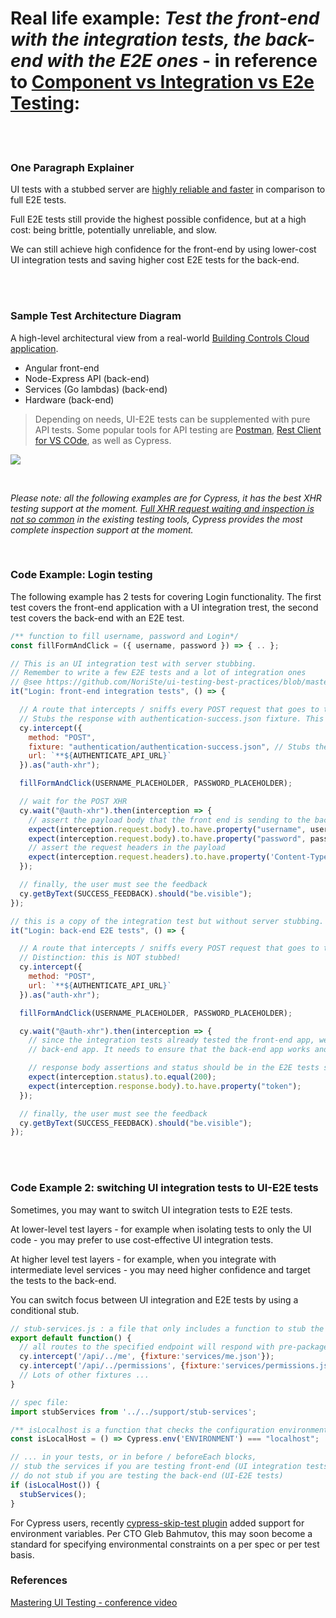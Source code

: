 # Real life example: *Test the front-end with the integration tests, the back-end with the E2E ones* - in reference to  [Component vs Integration vs E2e Testing](..//testing-strategy/component-vs-integration-vs-e2e-testing.md):

<br/><br/>

### One Paragraph Explainer

UI tests with a stubbed server are [highly reliable and faster](../testing-strategy/component-vs-integration-vs-e2e-testing.md#ui-integration-tests)<!--TODO: check that the deeplinkl works--> in comparison to full E2E tests.

Full E2E tests still provide the highest possible confidence, but at a high cost: being brittle, potentially unreliable, and slow.

We can still achieve high confidence for the front-end by using lower-cost UI integration tests and saving higher cost E2E tests for the back-end.


<br/><br/>

### Sample Test Architecture Diagram

A high-level architectural view from a real-world [Building Controls Cloud application](https://new.siemens.com/global/en/products/buildings/digitalization/building-operator.html).

* Angular front-end
* Node-Express API (back-end)
* Services (Go lambdas) (back-end)
* Hardware (back-end)

> Depending on needs, UI-E2E tests can be supplemented with pure API tests. Some popular tools for API testing are [Postman](https://www.getpostman.com/), [Rest Client for VS COde](https://marketplace.visualstudio.com/items?itemName=humao.rest-client), as well as Cypress.

![](./../../assets/images/test-architecture-example.png)

<br/>

*Please note: all the following examples are for Cypress, it has the best XHR testing support at the moment. [Full XHR request waiting and inspection is not so common](../generic-best-practices/await-dont-sleep.md#xhr-request-waitings) in the existing testing tools, Cypress provides the most complete inspection support at the moment.*

<br/>

### Code Example: Login testing

The following example has 2 tests for covering Login functionality. The first test covers the front-end application with a UI integration trest, the second test covers the back-end with an E2E test.

```javascript
/** function to fill username, password and Login*/
const fillFormAndClick = ({ username, password }) => { .. };

// This is an UI integration test with server stubbing.
// Remember to write a few E2E tests and a lot of integration ones
// @see https://github.com/NoriSte/ui-testing-best-practices/blob/master/sections/testing-strategy/component-vs-integration-vs-e2e-testing.md#ui-integration-tests
it("Login: front-end integration tests", () => {

  // A route that intercepts / sniffs every POST request that goes to the authentication URL.
  // Stubs the response with authentication-success.json fixture. This is called server stubbing
  cy.intercept({
    method: "POST",
    fixture: "authentication/authentication-success.json", // Stubs the response
    url: `**${AUTHENTICATE_API_URL}`
  }).as("auth-xhr");

  fillFormAndClick(USERNAME_PLACEHOLDER, PASSWORD_PLACEHOLDER);

  // wait for the POST XHR
  cy.wait("@auth-xhr").then(interception => {
    // assert the payload body that the front end is sending to the back-end
    expect(interception.request.body).to.have.property("username", username);
    expect(interception.request.body).to.have.property("password", password);
    // assert the request headers in the payload
    expect(interception.request.headers).to.have.property('Content-Type', 'application/json;charset=utf-8');
  });

  // finally, the user must see the feedback
  cy.getByText(SUCCESS_FEEDBACK).should("be.visible");
});

// this is a copy of the integration test but without server stubbing.
it("Login: back-end E2E tests", () => {

  // A route that intercepts / sniffs every POST request that goes to the authentication URL.
  // Distinction: this is NOT stubbed!
  cy.intercept({
    method: "POST",
    url: `**${AUTHENTICATE_API_URL}`
  }).as("auth-xhr");

  fillFormAndClick(USERNAME_PLACEHOLDER, PASSWORD_PLACEHOLDER);

  cy.wait("@auth-xhr").then(interception => {
    // since the integration tests already tested the front-end app, we use E2E tests to check the
    // back-end app. It needs to ensure that the back-end app works and gets the correct response data

    // response body assertions and status should be in the E2E tests since they rely on the server
    expect(interception.status).to.equal(200);
    expect(interception.response.body).to.have.property("token");
  });

  // finally, the user must see the feedback
  cy.getByText(SUCCESS_FEEDBACK).should("be.visible");
});
```

<br/><br/>

### Code Example 2: switching UI integration tests to UI-E2E tests

Sometimes, you may want to switch UI integration tests to E2E tests.

At lower-level test layers - for example when isolating tests to only the UI code - you may prefer to use cost-effective UI integration tests.

At higher level test layers - for example, when you integrate with intermediate level services - you may need higher confidence and target the tests to the back-end.

You can switch focus between UI integration and E2E tests by using a conditional stub.

```javascript
// stub-services.js : a file that only includes a function to stub the back-end services
export default function() {
  // all routes to the specified endpoint will respond with pre-packaged Json data
  cy.intercept('/api/../me', {fixture:'services/me.json'});
  cy.intercept('/api/../permissions', {fixture:'services/permissions.json'});
  // Lots of other fixtures ...
}

// spec file:
import stubServices from '../../support/stub-services';

/** isLocalhost is a function that checks the configuration environment*/
const isLocalHost = () => Cypress.env('ENVIRONMENT') === "localhost";

// ... in your tests, or in before / beforeEach blocks,
// stub the services if you are testing front-end (UI integration tests)
// do not stub if you are testing the back-end (UI-E2E tests)
if (isLocalHost()) {
  stubServices();
}

```

For Cypress users, recently [cypress-skip-test plugin](https://github.com/cypress-io/cypress-skip-test) added support for environment variables. Per CTO Gleb Bahmutov, this may soon become a standard for specifying environmental constraints on a per spec or per test basis.

### References

[Mastering UI Testing - conference video](https://www.youtube.com/watch?v=RwWz4hllDtg)
<!-- TODO: in the end, decide if you want to move all the resources to a common chapter too -->
